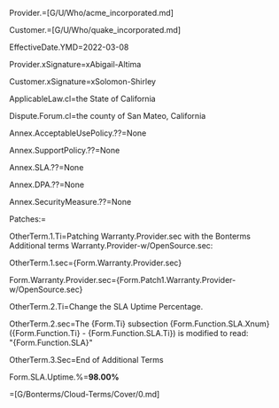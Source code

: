 Provider.=[G/U/Who/acme_incorporated.md]

Customer.=[G/U/Who/quake_incorporated.md]

EffectiveDate.YMD=2022-03-08

Provider.xSignature=xAbigail-Altima

Customer.xSignature=xSolomon-Shirley

ApplicableLaw.cl=the State of California

Dispute.Forum.cl=the county of San Mateo, California

Annex.AcceptableUsePolicy.??=None

Annex.SupportPolicy.??=None

Annex.SLA.??=None

Annex.DPA.??=None

Annex.SecurityMeasure.??=None

Patches:=

OtherTerm.1.Ti=Patching Warranty.Provider.sec with the Bonterms Additional terms Warranty.Provider-w/OpenSource.sec:

OtherTerm.1.sec={Form.Warranty.Provider.sec}

Form.Warranty.Provider.sec={Form.Patch1.Warranty.Provider-w/OpenSource.sec}

OtherTerm.2.Ti=Change the SLA Uptime Percentage.

OtherTerm.2.sec=The {Form.Ti} subsection {Form.Function.SLA.Xnum} ({Form.Function.Ti} - {Form.Function.SLA.Ti}) is modified to read:<br>"{Form.Function.SLA}"

OtherTerm.3.Sec=End of Additional Terms

Form.SLA.Uptime.%=<b>98.00%</b>




=[G/Bonterms/Cloud-Terms/Cover/0.md]

